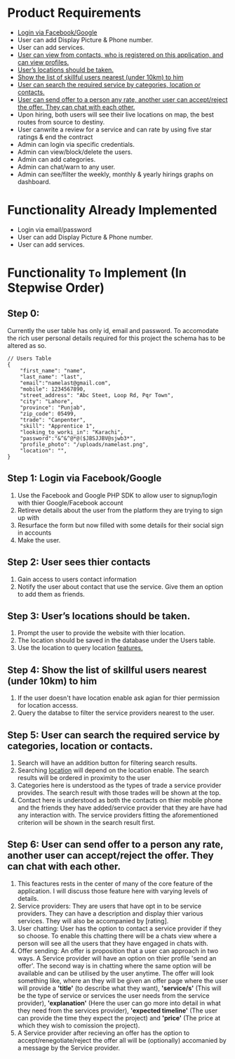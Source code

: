 # Product Requirements
- [Login via Facebook/Google](#step-1-login-via-facebookgoogle)
- User can add Display Picture & Phone number.
- User can add services.
- [User can view from contacts, who is registered on this application, and can view profiles.](#step-2-user-sees-thier-contacts)
- [User’s locations should be taken. ](#step-3-users-locations-should-be-taken)
- [Show the list of skillful users nearest (under 10km) to him](#step-4-show-the-list-of-skillful-users-nearest-under-10km-to-him)
- [User can search the required service by categories, location or contacts.](#step-5-user-can-search-the-required-service-by-categories-location-or-contacts)
- [User can send offer to a person any rate, another user can accept/reject the offer. They can chat with each other.](#step-6-user-can-send-offer-to-a-person-any-rate-another-user-can-acceptreject-the-offer-they-can-chat-with-each-other)
- Upon hiring, both users will see their live locations on map, the best routes from source to destiny.
- User canwrite a review for a service and can rate by using five star ratings & end the contract
- Admin can login via specific credentials.
- Admin can view/block/delete the users.
- Admin can add categories.
- Admin can chat/warn to any user.
- Admin can see/filter the weekly, monthly & yearly hirings graphs on dashboard.
# Functionality Already Implemented
- Login via email/password
- User can add Display Picture & Phone number.
- User can add services.
# Functionality `To` Implement **(In Stepwise Order)**
##  Step 0:
Currently the user table has only id, email and password. To accomodate the rich user personal details required for this project the schema has to be altered as so.  
```
// Users Table
{
    "first_name": "name",
    "last_name": "last",
    "email":"namelast@gmail.com",
    "mobile": 1234567890,
    "street_address": "Abc Steet, Loop Rd, Pqr Town",
    "city": "Lahore",
    "province": "Punjab",
    "zip_code": 05499,
    "trade": "Canpenter",
    "skill": "Apprentice 1",
    "looking_to_worki_in": "Karachi",
    "password":"&^&^@*@($JBSJJBV@sjwb3*",
    "profile_photo": "/uploads/namelast.png",
    "location": "",
}
```
## Step 1: Login via Facebook/Google
1. Use the Facebook and Google PHP SDK to allow user to signup/login with thier Google/Facebook account
2. Retireve details about the user from the platform they are trying to sign up with
3. Resurface the form but now filled with some details for their social sign in accounts
4. Make the user.
## Step 2: User sees thier contacts 
1. Gain access to users contact information
2. Notify the user about contact that use the service. Give them an option to add them as friends.
## Step 3: User’s locations should be taken. 
1. Prompt the user to provide the website with thier location.
2. The location should be saved in the database under the Users table.
3. Use the location to query location [features.](#step-4-show-the-list-of-skillful-users-nearest-under-10km-to-him)
## Step 4: Show the list of skillful users nearest (under 10km) to him
1. If the user doesn't have location enable ask agian for thier permission for location accesss.
2. Query the databse to filter the service providers nearest to the user.
## Step 5: User can search the required service by categories, location or contacts.
1. Search will have an addition button for filtering search results.
2. Searching [location](#step-4-show-the-list-of-skillful-users-nearest-under-10km-to-him) will depend on the location enable. The search results will be ordered in proximity to the user
3. Categories here is understood as the types of trade a service provider provides. The search result with those trades will be shown at the top.
4. Contact here is understood as both the contacts on thier mobile phone and the friends they have added/service provider that they are have had any interaction with. The service providers fitting the aforementioned criterion will be shown in the search result first.
## Step 6: User can send offer to a person any rate, another user can accept/reject the offer. They can chat with each other.
1. This feactures rests in the center of many of the core feature of the application. I will discuss those feature here with varying levels of details.
2. Service providers: They are users that have opt in to be service providers. They can have a description and display thier various services. They will also be accompanied by [rating].
3. User chatting: User has the option to contact a service provider if they so choose. To enable this chatting there will be a chats view where a person will see all the users that they have engaged in chats with. 
4. Offer sending: An offer is proposition that a user can approach in two ways. A Service provider will have an option on thier profile 'send an offer'. The second way is in chatting where the same option will be available and can be utilised by the user anytime. The offer will look something like, where an they will be given an offer page where the user will provide a **'title'** (to describe what they want), **'service/s'** (This will be the type of service or services the user needs from the service provider), **'explanation'** (Here the user can go more into detail in what they need from the services provider), **'expected timeline'** (The user can provide the time they expect the project) and **'price'** (The price at which they wish to comission the project).
5. A Service provider after recieving an offer has the option to accept/renegotiate/reject the offer all will be (optionally) accomanied by a message by the Service provider.